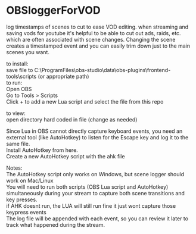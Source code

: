 # OBSloggerForVOD
log timestamps of scenes to cut to ease VOD editing. when streaming and saving vods for youtube it's helpful to be able to cut out ads, raids, etc. which are often associated with scene changes. Changing the scene creates a timestamped event and you can easily trim down just to the main scenes you want. 

to install: <br>
save file to C:\ProgramFiles\obs-studio\data\obs-plugins\frontend-tools\scripts (or appropriate path) <br>
to run:<br>
    Open OBS <br>
    Go to Tools > Scripts <br>
    Click + to add a new Lua script and select the file from this repo<br>

to view:<br>
open directory hard coded in file (change as needed)

Since Lua in OBS cannot directly capture keyboard events, you need an external tool (like AutoHotkey) to listen for the Escape key and log it to the same file. <br>
    Install AutoHotkey from here. <br>
    Create a new AutoHotkey script with the ahk file <br>

    
Notes:<br>
  The AutoHotkey script only works on Windows, but scene logger should work on Mac/Linux <br>
  You will need to run both scripts (OBS Lua script and AutoHotkey) simultaneously during your stream to capture both scene transitions and key presses. <br>
  if AHK doesnt run, the LUA will still run fine it just wont capture those keypress events <br>
  The log file will be appended with each event, so you can review it later to track what happened during the stream.<br>
